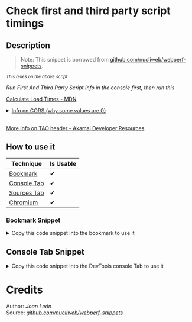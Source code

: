 # Check first and third party script timings

## Description

> Note: 
> This snippet is borrowed from [github.com/nucliweb/webperf-snippets](https://github.com/nucliweb/webperf-snippets/blob/main/README.md#first-and-third-party-script-timings).

<small>_This relies on the above script_</small>

_Run First And Third Party Script Info in the console first, then run this_

[Calculate Load Times - MDN](https://developer.mozilla.org/en-US/docs/Web/API/Resource_Timing_API/Using_the_Resource_Timing_API#timing_resource_loading_phases)

<details><summary><a href='https://developer.mozilla.org/en-US/docs/Web/API/Resource_Timing_API/Using_the_Resource_Timing_API#coping_with_cors' target="_blank">Info on CORS (why some values are 0)</a></summary>

<p>

> Note: The properties which are returned as 0 by default when loading a resource from a domain other than the one of the web page itself: redirectStart, redirectEnd, domainLookupStart, domainLookupEnd, connectStart, connectEnd, secureConnectionStart, requestStart, and responseStart.

</p>
</details>
<br>

[More Info on TAO header - Akamai Developer Resources](https://developer.akamai.com/blog/2018/06/13/how-add-timing-allow-origin-headers-improve-site-performance-measurement)
## How to use it

<!-- START-HOW_TO[bookmark,console-tab,sources-tab,chromium] -->


| Technique   | Is Usable  |
| ----------- | ---------- |
| [Bookmark](https://github.com/push-based/web-performance-tools/blob/main/docs/how-to-use-it-with-bookmarks) |      ✔    | 
| [Console Tab](https://github.com/push-based/web-performance-tools/blob/main/docs/how-to-use-it-with-console-tab.md) |      ✔    | 
| [Sources Tab](https://github.com/push-based/web-performance-tools/blob/main/docs/how-to-use-it-with-sources-tab.md) |      ✔    | 
| [Chromium](https://github.com/push-based/web-performance-tools/blob/main/docs/how-to-use-it-with-chromium.md)       |      ✔    |
    


### Bookmark Snippet



<details>

<summary>Copy this code snippet into the bookmark to use it</summary>


```javascript

javascript:(() => {function createUniqueLists(firstParty, thirdParty) {
    function getUniqueListBy(arr, key) {
        return [...new Map(arr.map((item) => [item[key], item])).values()];
    }
    const firstPartyList = getUniqueListBy(firstParty, ["name"]);
    const thirdPartyList = getUniqueListBy(thirdParty, ["name"]);
    return { firstPartyList, thirdPartyList };
}
const { firstPartyList, thirdPartyList } = createUniqueLists(firstParty, thirdParty);
function calculateTimings(party, type) {
    const partyChoice = party === "first" ? firstParty : thirdParty;
    const timingChoices = {
        DNS_TIME: ["domainLookupEnd", "domainLookupStart"],
        TCP_HANDSHAKE: ["connectEnd", "connectStart"],
        RESPONSE_TIME: ["responseEnd", "responseStart"],
        SECURE_CONNECTION_TIME: ["connectEnd", "secureConnectionStart", 0],
        FETCH_UNTIL_RESPONSE: ["responseEnd", "fetchStart", 0],
        REQ_START_UNTIL_RES_END: ["responseEnd", "requestStart", 0],
        START_UNTIL_RES_END: ["responseEnd", "startTime", 0],
        REDIRECT_TIME: ["redirectEnd", "redirectStart"],
    };
    function handleChoices(timingEnd, timingStart, num) {
        if (!num) {
            return timingEnd - timingStart;
        }
        if (timingStart > 0) {
            return timingEnd - timingStart;
        }
        return 0;
    }
    const timings = partyChoice.map((script) => {
        const [timingEnd, timingStart, num] = timingChoices[type];
        const endValue = script[timingEnd];
        const startValue = script[timingStart];
        return {
            name: script.name,
            [type]: handleChoices(endValue, startValue, num),
        };
    });
    return timings;
}
// Available Options
const timingOptions = [
    "DNS_TIME",
    "TCP_HANDSHAKE",
    "RESPONSE_TIME",
    "SECURE_CONNECTION_TIME",
    "FETCH_UNTIL_RESPONSE",
    "REQ_START_UNTIL_RES_END",
    "START_UNTIL_RES_END",
    "REDIRECT_TIME",
];
// run em all!
// https://developer.mozilla.org/en-US/docs/Web/API/Resource_Timing_API/Using_the_Resource_Timing_API#timing_resource_loading_phases
timingOptions.forEach((timing) => {
    console.groupCollapsed(`FIRST PARTY: ${timing}`);
    console.table(calculateTimings("first", timing));
    console.groupEnd();
    console.groupCollapsed(`THIRD PARTY: ${timing}`);
    console.table(calculateTimings("third", timing));
    console.groupEnd();
});
// choose your battle - arg1 is string either "first" or "third", arg2 is string timing option listed above.
console.table(calculateTimings("first", "REQ_START_UNTIL_RES_END"));
})()
``` 




</details>



## Console Tab Snippet

<details>

<summary>Copy this code snippet into the DevTools console Tab to use it</summary>


```javascript

function createUniqueLists(firstParty, thirdParty) {
    function getUniqueListBy(arr, key) {
        return [...new Map(arr.map((item) => [item[key], item])).values()];
    }
    const firstPartyList = getUniqueListBy(firstParty, ["name"]);
    const thirdPartyList = getUniqueListBy(thirdParty, ["name"]);
    return { firstPartyList, thirdPartyList };
}
const { firstPartyList, thirdPartyList } = createUniqueLists(firstParty, thirdParty);
function calculateTimings(party, type) {
    const partyChoice = party === "first" ? firstParty : thirdParty;
    const timingChoices = {
        DNS_TIME: ["domainLookupEnd", "domainLookupStart"],
        TCP_HANDSHAKE: ["connectEnd", "connectStart"],
        RESPONSE_TIME: ["responseEnd", "responseStart"],
        SECURE_CONNECTION_TIME: ["connectEnd", "secureConnectionStart", 0],
        FETCH_UNTIL_RESPONSE: ["responseEnd", "fetchStart", 0],
        REQ_START_UNTIL_RES_END: ["responseEnd", "requestStart", 0],
        START_UNTIL_RES_END: ["responseEnd", "startTime", 0],
        REDIRECT_TIME: ["redirectEnd", "redirectStart"],
    };
    function handleChoices(timingEnd, timingStart, num) {
        if (!num) {
            return timingEnd - timingStart;
        }
        if (timingStart > 0) {
            return timingEnd - timingStart;
        }
        return 0;
    }
    const timings = partyChoice.map((script) => {
        const [timingEnd, timingStart, num] = timingChoices[type];
        const endValue = script[timingEnd];
        const startValue = script[timingStart];
        return {
            name: script.name,
            [type]: handleChoices(endValue, startValue, num),
        };
    });
    return timings;
}
// Available Options
const timingOptions = [
    "DNS_TIME",
    "TCP_HANDSHAKE",
    "RESPONSE_TIME",
    "SECURE_CONNECTION_TIME",
    "FETCH_UNTIL_RESPONSE",
    "REQ_START_UNTIL_RES_END",
    "START_UNTIL_RES_END",
    "REDIRECT_TIME",
];
// run em all!
// https://developer.mozilla.org/en-US/docs/Web/API/Resource_Timing_API/Using_the_Resource_Timing_API#timing_resource_loading_phases
timingOptions.forEach((timing) => {
    console.groupCollapsed(`FIRST PARTY: ${timing}`);
    console.table(calculateTimings("first", timing));
    console.groupEnd();
    console.groupCollapsed(`THIRD PARTY: ${timing}`);
    console.table(calculateTimings("third", timing));
    console.groupEnd();
});
// choose your battle - arg1 is string either "first" or "third", arg2 is string timing option listed above.
console.table(calculateTimings("first", "REQ_START_UNTIL_RES_END"));

``` 




</details>




<!-- END-HOW_TO -->




















# Credits

Author: _Joan León_  
Source: _[github.com/nucliweb/webperf-snippets](https://github.com/nucliweb/webperf-snippets/blob/main/README.md#first-and-third-party-script-info)_  

